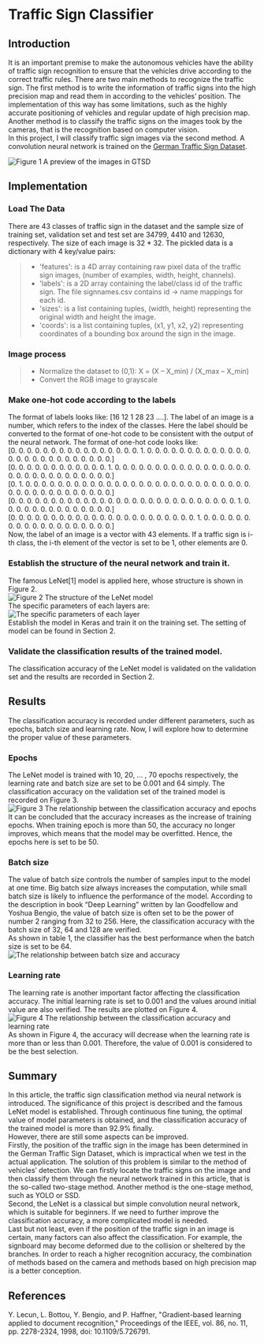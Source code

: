 # Traffic Sign Classifier

## Introduction
It is an important premise to make the autonomous vehicles have the ability of traffic sign recognition to ensure that the vehicles drive according to the correct traffic rules. There are two main methods to recognize the traffic sign. The first method is to write the information of traffic signs into the high precision map and read them in according to the vehicles’ position. The implementation of this way has some limitations, such as the highly accurate positioning of vehicles and regular update of high precision map. Another method is to classify the traffic signs on the images took by the cameras, that is the recognition based on computer vision.  
In this project, I will classify traffic sign images via the second method. A convolution neural network is trained on the [German Traffic Sign Dataset](benchmark.ini.rub.de/?section=gtsrb&subsection=dataset).  

![Figure 1 A preview of the images in GTSD](https://github.com/Key1994/Course_of_self-driving_car_Udacity/blob/master/Traffic_sign_classification/Graphs/Fig1.png)  

## Implementation
### Load The Data
There are 43 classes of traffic sign in the dataset and the sample size of training set, validation set and test set are 34799, 4410 and 12630, respectively. The size of each image is 32 * 32. The pickled data is a dictionary with 4 key/value pairs:  
> * 'features': is a 4D array containing raw pixel data of the traffic sign images, (number of examples, width, height, channels).  
> * 'labels': is a 2D array containing the label/class id of the traffic sign. The file signnames.csv contains id -> name mappings for each id.  
> * 'sizes': is a list containing tuples, (width, height) representing the original width and height the image.  
> * 'coords': is a list containing tuples, (x1, y1, x2, y2) representing coordinates of a bounding box around the sign in the image.  

### Image process
> * Normalize the dataset to (0,1): X = (X – X_min) / (X_max – X_min)  
> * Convert the RGB image to grayscale  

### Make one-hot code according to the labels
The format of labels looks like: [16 12 1 28 23 ….]. The label of an image is a number, which refers to the index of the classes. Here the label should be converted to the format of one-hot code to be consistent with the output of the neural network. The format of one-hot code looks like:  
[0. 0. 0. 0. 0. 0. 0. 0. 0. 0. 0. 0. 0. 0. 0. 0. 1. 0. 0. 0. 0. 0. 0. 0. 0. 0. 0. 0. 0. 0. 0. 0. 0. 0. 0. 0. 0. 0. 0. 0. 0. 0. 0.]  
[0. 0. 0. 0. 0. 0. 0. 0. 0. 0. 0. 0. 1. 0. 0. 0. 0. 0. 0. 0. 0. 0. 0. 0. 0. 0. 0. 0. 0. 0. 0. 0. 0. 0. 0. 0. 0. 0. 0. 0. 0. 0. 0.]  
[0. 1. 0. 0. 0. 0. 0. 0. 0. 0. 0. 0. 0. 0. 0. 0. 0. 0. 0. 0. 0. 0. 0. 0. 0. 0. 0. 0. 0. 0. 0. 0. 0. 0. 0. 0. 0. 0. 0. 0. 0. 0. 0.]  
[0. 0. 0. 0. 0. 0. 0. 0. 0. 0. 0. 0. 0. 0. 0. 0. 0. 0. 0. 0. 0. 0. 0. 0. 0. 0. 0. 0. 1. 0. 0. 0. 0. 0. 0. 0. 0. 0. 0. 0. 0. 0. 0.]  
[0. 0. 0. 0. 0. 0. 0. 0. 0. 0. 0. 0. 0. 0. 0. 0. 0. 0. 0. 0. 0. 0. 0. 1. 0. 0. 0. 0. 0. 0. 0. 0. 0. 0. 0. 0. 0. 0. 0. 0. 0. 0. 0.]  
Now, the label of an image is a vector with 43 elements. If a traffic sign is i-th class, the i-th element of the vector is set to be 1, other elements are 0.  

### Establish the structure of the neural network and train it.
The famous LeNet[1] model is applied here, whose structure is shown in Figure 2.  
![Figure 2 The structure of the LeNet model](https://github.com/Key1994/Course_of_self-driving_car_Udacity/blob/master/Traffic_sign_classification/Graphs/Fig2.png)  
The specific parameters of each layers are:  
![The specific parameters of each layer](https://github.com/Key1994/Course_of_self-driving_car_Udacity/blob/master/Traffic_sign_classification/Graphs/Table1.png)  
Establish the model in Keras and train it on the training set. The setting of model can be found in Section 2.  

### Validate the classification results of the trained model.
The classification accuracy of the LeNet model is validated on the validation set and the results are recorded in Section 2.  

## Results
The classification accuracy is recorded under different parameters, such as epochs, batch size and learning rate. Now, I will explore how to determine the proper value of these parameters.  
### Epochs
The LeNet model is trained with 10, 20, … , 70 epochs respectively, the learning rate and batch size are set to be 0.001 and 64 simply. The classification accuracy on the validation set of the trained model is recorded on Figure 3.  
![Figure 3 The relationship between the classification accuracy and epochs](https://github.com/Key1994/Course_of_self-driving_car_Udacity/blob/master/Traffic_sign_classification/Graphs/Fig3.png)  
It can be concluded that the accuracy increases as the increase of training epochs. When training epoch is more than 50, the accuracy no longer improves, which means that the model may be overfitted. Hence, the epochs here is set to be 50.  

### Batch size
The value of batch size controls the number of samples input to the model at one time. Big batch size always increases the computation, while small batch size is likely to influence the performance of the model. According to the description in book “Deep Learning” written by Ian Goodfellow and Yoshua Bengio, the value of batch size is often set to be the power of number 2 ranging from 32 to 256. Here, the classification accuracy with the batch size of 32, 64 and 128 are verified.   
As shown in table 1, the classifier has the best performance when the batch size is set to be 64.  
![The relationship between batch size and accuracy](https://github.com/Key1994/Course_of_self-driving_car_Udacity/blob/master/Traffic_sign_classification/Graphs/Table2.png)  
### Learning rate
The learning rate is another important factor affecting the classification accuracy. The initial learning rate is set to 0.001 and the values around initial value are also verified. The results are plotted on Figure 4.  
![Figure 4 The relationship between the classification accuracy and learning rate](https://github.com/Key1994/Course_of_self-driving_car_Udacity/blob/master/Traffic_sign_classification/Graphs/Fig4.png)  
As shown in Figure 4, the accuracy will decrease when the learning rate is more than or less than 0.001. Therefore, the value of 0.001 is considered to be the best selection.  

## Summary
In this article, the traffic sign classification method via neural network is introduced. The significance of this project is described and the famous LeNet model is established. Through continuous fine tuning, the optimal value of model parameters is obtained, and the classification accuracy of the trained model is more than 92.9% finally.  
However, there are still some aspects can be improved.  
Firstly, the position of the traffic sign in the image has been determined in the German Traffic Sign Dataset, which is impractical when we test in the actual application. The solution of this problem is similar to the method of vehicles’ detection. We can firstly locate the traffic signs on the image and then classify them through the neural network trained in this article, that is the so-called two-stage method. Another method is the one-stage method, such as YOLO or SSD.  
Second, the LeNet is a classical but simple convolution neural network, which is suitable for beginners. If we need to further improve the classification accuracy, a more complicated model is needed.  
Last but not least, even if the position of the traffic sign in an image is certain, many factors can also affect the classification. For example, the signboard may become deformed due to the collision or sheltered by the branches. In order to reach a higher recognition accuracy, the combination of methods based on the camera and methods based on high precision map is a better conception.  

## References
Y. Lecun, L. Bottou, Y. Bengio, and P. Haffner, "Gradient-based learning applied to document recognition," Proceedings of the IEEE, vol. 86, no. 11, pp. 2278-2324, 1998, doi: 10.1109/5.726791.  
